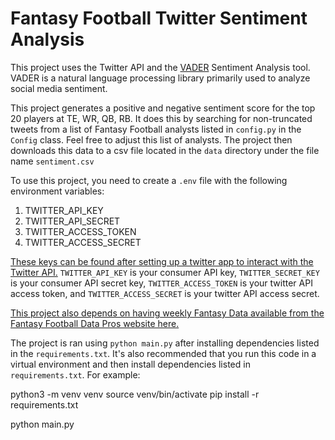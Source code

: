 # Fantasy Football Twitter Sentiment Analysis

This project uses the Twitter API and the [VADER](https://github.com/cjhutto/vaderSentiment) Sentiment Analysis tool. VADER is a natural language processing library primarily used to analyze social media sentiment.

This project generates a positive and negative sentiment score for the top 20 players at TE, WR, QB, RB. It does this by searching for non-truncated tweets from a list of Fantasy Football analysts listed in `config.py` in the `Config` class. Feel free to adjust this list of analysts.
The project then downloads this data to a csv file located in the `data` directory under the file name `sentiment.csv`

To use this project, you need to create a `.env` file with the following environment variables:
1. TWITTER_API_KEY
2. TWITTER_API_SECRET
3. TWITTER_ACCESS_TOKEN
4. TWITTER_ACCESS_SECRET

[These keys can be found after setting up a twitter app to interact with the Twitter API.](https://developer.twitter.com/en/apps/) `TWITTER_API_KEY` is your consumer API key, `TWITTER_SECRET_KEY` is your consumer API secret key, `TWITTER_ACCESS_TOKEN` is your twitter API access token, and `TWITTER_ACCESS_SECRET` is your twitter API access secret.

[This project also depends on having weekly Fantasy Data available from the Fantasy Football Data Pros website here.](https://www.fantasyfootballdatapros.com/csv_files)

The project is ran using `python main.py` after installing dependencies listed in the `requirements.txt`. It's also recommended that you run this code in a virtual environment and then install dependencies listed in `requirements.txt`. For example:

  python3 -m venv venv
  source venv/bin/activate
  pip install -r requirements.txt

  python main.py
